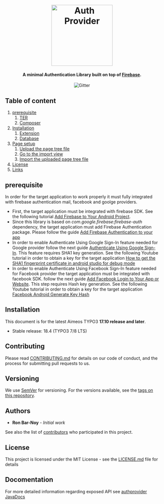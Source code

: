 
<h1 align="center">
  <br>
  <img src="https://github.com/barnoy1/authprovider/wiki/images/logo.png" 
  alt="Auth Provider" width="200">
</h1>

<h4 align="center">A minimal Authentication Library built on 
top of <a href="https://firebase.google.com" target="_blank">Firebase</a>.</h4>

<p align="center">
  <img src="https://img.shields.io/badge/version-1.0-blue.svg"
           alt="Gitter">
</p>

## Table of content

1. [prerequisite](#prerequisite)
    1. [TER](#typo3-extension-repository)
    2. [Composer](#composer)
2. [Installation](#Installation)
    1. [Extension](#extension)
    2. [Database](#database)
3. [Page setup](#page-setup)
    1. [Upload the page tree file](#upload-the-page-tree-file)
    2. [Go to the import view](#go-to-the-import-view)
    3. [Import the uploaded page tree file](#import-the-uploaded-page-tree-file)
4. [License](#license)
5. [Links](#links)

## prerequisite
In order for the target application to work properly it must fully integrated with firebase authentication mail, facebook and goolge providers.  
* First, the target application must be integrated with firebase SDK. See the following tutorial [Add Firebase to Your Android Project](https://firebase.google.com/docs/android/setup).
* Since this library is based on *com.google.firebase:firebase-auth* dependency, the target application must add Firebase Authentication package. Please follow the guide [Add Firebase Authentication to your app](https://firebase.google.com/docs/auth/android/start/)
*  In order to enable Authenticate Using Google Sign-In feature needed for Google provider follow the next guide [ Authenticate Using Google Sign-In](https://firebase.google.com/docs/auth/android/google-signin). This feature requires SHA1 key generation. See the following Youtube tutorial in order to obtain a key for the target application [How to get the SHA1 fingerprint certificate in android studio for debug mode](https://www.youtube.com/watch?v=aakXkUY6MYU)
* In order to enable Authenticate Using Facebook Sign-In feature needed for Facebook provider the target application must be integrated  with facebook SDK. follow the next guide [Add Facebook Login to Your App or Website](https://developers.facebook.com/docs/facebook-login). This step requires Hash key generation. See the following Youtube tutorial in order to obtain a key for the target application [Facebook Android Generate Key Hash](https://stackoverflow.com/questions/5306009/facebook-android-generate-key-hash)

## Installation

This document is for the latest Aimeos TYPO3 **17.10 release and later**.

- Stable release: 18.4 (TYPO3 7/8 LTS)
## Contributing

Please read [CONTRIBUTING.md](https://gist.github.com/PurpleBooth/b24679402957c63ec426) for details on our code of conduct, and the process for submitting pull requests to us.

## Versioning

We use [SemVer](http://semver.org/) for versioning. For the versions available, see the [tags on this repository](https://github.com/barnoy1/authprovider/releases). 

## Authors

* **Ron Bar-Noy** - *Initial work* 

See also the list of [contributors](https://github.com/your/project/contributors) who participated in this project.

## License

This project is licensed under the MIT License - see the [LICENSE.md](LICENSE.md) file for details

## Docomentation

For more detailed information regarding exposed API see [authprovider JavaDocs](http://htmlpreview.github.io/?https://github.com/barnoy1/authprovider/blob/master/docs/index.html)

